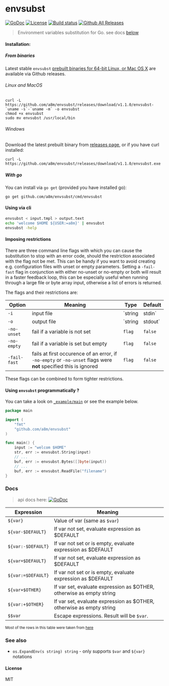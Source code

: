 # envsubst
[![GoDoc][godoc-img]][godoc-url]
[![License][license-image]][license-url]
[![Build status][travis-image]][travis-url]
[![Github All Releases][releases-image]][releases]

> Environment variables substitution for Go. see docs [below](#docs)

#### Installation:

##### From binaries
Latest stable `envsubst` [prebuilt binaries for 64-bit Linux, or Mac OS X][releases] are available via Github releases.

###### Linux and MacOS
```console
curl -L https://github.com/a8m/envsubst/releases/download/v1.1.0/envsubst-`uname -s`-`uname -m` -o envsubst
chmod +x envsubst
sudo mv envsubst /usr/local/bin
```

###### Windows
Download the latest prebuilt binary from [releases page][releases], or if you have curl installed:
```console
curl -L https://github.com/a8m/envsubst/releases/download/v1.1.0/envsubst.exe
```

##### With go
You can install via `go get` (provided you have installed go):
```console
go get github.com/a8m/envsubst/cmd/envsubst
```


#### Using via cli
```sh
envsubst < input.tmpl > output.text
echo 'welcome $HOME ${USER:=a8m}' | envsubst
envsubst -help
```

#### Imposing restrictions
There are three command line flags with which you can cause the substitution to stop with an error code, should the restriction associated with the flag not be met. This can be handy if you want to avoid creating e.g. configuration files with unset or empty parameters.
Setting a `-fail-fast` flag in conjunction with either no-unset or no-empty or both will result in a faster feedback loop, this can be especially useful when running through a large file or byte array input, otherwise a list of errors is returned.

The flags and their restrictions are: 

|__Option__     | __Meaning__    | __Type__ | __Default__  |
| ------------| -------------- | ------------ | ------------ |
|`-i`  | input file  | `string | stdin` | `stdin`
|`-o`  | output file | `string | stdout` |  `stdout` 
|`-no-unset`  | fail if a variable is not set | `flag` |  `false` 
|`-no-empty`  | fail if a variable is set but empty | `flag` | `false`
|`-fail-fast`  | fails at first occurence of an error, if `-no-empty` or `-no-unset` flags were **not** specified this is ignored | `flag` | `false`

These flags can be combined to form tighter restrictions. 

#### Using `envsubst` programmatically ?
You can take a look on [`_example/main`](https://github.com/a8m/envsubst/blob/master/_example/main.go) or see the example below.
```go
package main

import (
	"fmt"
	"github.com/a8m/envsubst"
)

func main() {
    input := "welcom $HOME"
    str, err := envsubst.String(input)
    // ...
    buf, err := envsubst.Bytes([]byte(input))
    // ...
    buf, err := envsubst.ReadFile("filename")
}
```
### Docs
> api docs here: [![GoDoc][godoc-img]][godoc-url]

|__Expression__     | __Meaning__    |
| ----------------- | -------------- |
|`${var}`           | Value of var (same as `$var`)
|`${var-$DEFAULT}`  | If var not set, evaluate expression as $DEFAULT
|`${var:-$DEFAULT}` | If var not set or is empty, evaluate expression as $DEFAULT
|`${var=$DEFAULT}`  | If var not set, evaluate expression as $DEFAULT
|`${var:=$DEFAULT}` | If var not set or is empty, evaluate expression as $DEFAULT
|`${var+$OTHER}`    | If var set, evaluate expression as $OTHER, otherwise as empty string
|`${var:+$OTHER}`   | If var set, evaluate expression as $OTHER, otherwise as empty string
|`$$var`            | Escape expressions. Result will be `$var`. 

<sub>Most of the rows in this table were taken from [here](http://www.tldp.org/LDP/abs/html/refcards.html#AEN22728)</sub>

### See also

* `os.ExpandEnv(s string) string` - only supports `$var` and `${var}` notations

#### License
MIT

[releases]: https://github.com/a8m/envsubst/releases
[releases-image]: https://img.shields.io/github/downloads/a8m/envsubst/total.svg?style=for-the-badge
[godoc-url]: https://godoc.org/github.com/a8m/envsubst
[godoc-img]: https://img.shields.io/badge/godoc-reference-blue.svg?style=for-the-badge
[license-image]: https://img.shields.io/badge/license-MIT-blue.svg?style=for-the-badge
[license-url]: LICENSE
[travis-image]: https://img.shields.io/travis/a8m/envsubst.svg?style=for-the-badge
[travis-url]: https://travis-ci.org/a8m/envsubst
